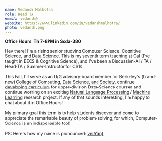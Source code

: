 ```yaml
---
name: Vedansh Malhotra
role: Head TA
email: vedansh@
website: https://www.linkedin.com/in/vedanshmalhotra/
photo: vedansh.png
---
```

**Office Hours: Th 7-8PM in Soda-380**

Hey there! I'm a rising senior studying Computer Science, Cognitive Science, and Data Science. This is my seventh term teaching at Cal (I've taught in EECS & Cognitive Science), and I've been a Discussion-AI / TA / Head-TA / Summer-Instructor for CS10.\
\
This Fall, I'll serve as an U/G advisory-board member for Berkeley's (brand-new) [College of Computing, Data Science, and Society](https://data.berkeley.edu/), continue [developing curriculum](https://data.berkeley.edu/hce-team) for upper-division Data-Science courses and continue working on an exciting [Natural Language Processing](https://www.ibm.com/topics/natural-language-processing) / [Machine Learning](https://www.ibm.com/topics/machine-learning) research project. If any of that sounds interesting, I'm happy to chat about it in Office Hours!\
\
My primary goal this term is to help students discover and come to appreciate the remarkable beauty of problem-solving, for which, Computer-Science is an indispensable tool!\
\
PS: Here's how my name is pronounced: [veið'ãnʃ](http://ipa-reader.xyz/?text=ve%C9%AA%C3%B0a%CC%83n%CA%83&voice=Joey)
